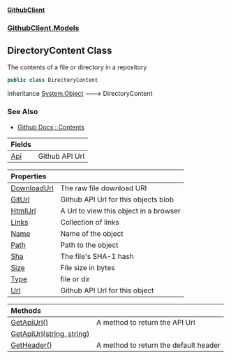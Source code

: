 #### [GithubClient](index 'index')
### [GithubClient.Models](GithubClient.Models 'GithubClient.Models')

## DirectoryContent Class

The contents of a file or directory in a repository

```csharp
public class DirectoryContent
```

Inheritance [System.Object](https://docs.microsoft.com/en-us/dotnet/api/System.Object 'System.Object') &#129106; DirectoryContent

### See Also
- [Github Docs : Contents](https://docs.github.com/en/rest/repos/contents 'https://docs.github.com/en/rest/repos/contents')

| Fields | |
| :--- | :--- |
| [Api](GithubClient.Models.DirectoryContent.Api 'GithubClient.Models.DirectoryContent.Api') | Github API Url |

| Properties | |
| :--- | :--- |
| [DownloadUrl](GithubClient.Models.DirectoryContent.DownloadUrl 'GithubClient.Models.DirectoryContent.DownloadUrl') | The raw file download URl |
| [GitUrl](GithubClient.Models.DirectoryContent.GitUrl 'GithubClient.Models.DirectoryContent.GitUrl') | Github API Url for this objects blob |
| [HtmlUrl](GithubClient.Models.DirectoryContent.HtmlUrl 'GithubClient.Models.DirectoryContent.HtmlUrl') | A Url to view this object in a browser |
| [Links](GithubClient.Models.DirectoryContent.Links 'GithubClient.Models.DirectoryContent.Links') | Collection of links |
| [Name](GithubClient.Models.DirectoryContent.Name 'GithubClient.Models.DirectoryContent.Name') | Name of the object |
| [Path](GithubClient.Models.DirectoryContent.Path 'GithubClient.Models.DirectoryContent.Path') | Path to the object |
| [Sha](GithubClient.Models.DirectoryContent.Sha 'GithubClient.Models.DirectoryContent.Sha') | The file's SHA-1 hash |
| [Size](GithubClient.Models.DirectoryContent.Size 'GithubClient.Models.DirectoryContent.Size') | File size in bytes |
| [Type](GithubClient.Models.DirectoryContent.Type 'GithubClient.Models.DirectoryContent.Type') | file or dir |
| [Url](GithubClient.Models.DirectoryContent.Url 'GithubClient.Models.DirectoryContent.Url') | Github API Url for this object |

| Methods | |
| :--- | :--- |
| [GetApiUrl()](GithubClient.Models.DirectoryContent.GetApiUrl() 'GithubClient.Models.DirectoryContent.GetApiUrl()') | A method to return the API Url |
| [GetApiUrl(string, string)](GithubClient.Models.DirectoryContent.GetApiUrl(string,string) 'GithubClient.Models.DirectoryContent.GetApiUrl(string, string)') | |
| [GetHeader()](GithubClient.Models.DirectoryContent.GetHeader() 'GithubClient.Models.DirectoryContent.GetHeader()') | A method to return the default header |
